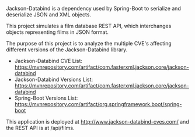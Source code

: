 Jackson-Databind is a dependency used by Spring-Boot to serialize and deserialize JSON and XML objects.

This project simulates a film database REST API, which interchanges objects representing films in JSON format.

The purpose of this project is to analyze the multiple CVE's affecting different versions of the Jackson-Databind library.

 * Jackson-Databind CVE List: https://mvnrepository.com/artifact/com.fasterxml.jackson.core/jackson-databind
 * Jackson-Databind Versions List: https://mvnrepository.com/artifact/com.fasterxml.jackson.core/jackson-databind
 * Spring-Boot Versions List: https://mvnrepository.com/artifact/org.springframework.boot/spring-boot

This application is deployed at http://www.jackson-databind-cves.com/ and the REST API is at /api/films.
